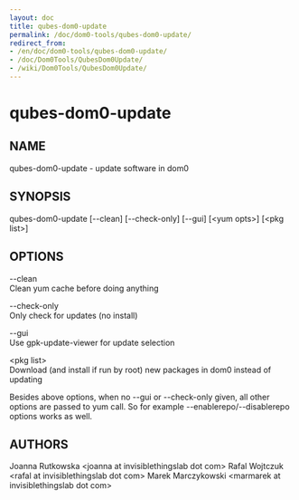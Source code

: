 ```yaml
---
layout: doc
title: qubes-dom0-update
permalink: /doc/dom0-tools/qubes-dom0-update/
redirect_from:
- /en/doc/dom0-tools/qubes-dom0-update/
- /doc/Dom0Tools/QubesDom0Update/
- /wiki/Dom0Tools/QubesDom0Update/
---
```


qubes-dom0-update
=================

NAME
----

qubes-dom0-update - update software in dom0

SYNOPSIS
--------

qubes-dom0-update [--clean] [--check-only] [--gui] [\<yum opts\>] [\<pkg list\>]

OPTIONS
-------

--clean  
Clean yum cache before doing anything

--check-only  
Only check for updates (no install)

--gui  
Use gpk-update-viewer for update selection

\<pkg list\>  
Download (and install if run by root) new packages in dom0 instead of updating

Besides above options, when no --gui or --check-only given, all other options are passed to yum call. So for example --enablerepo/--disablerepo options works as well.

AUTHORS
-------

Joanna Rutkowska \<joanna at invisiblethingslab dot com\>
Rafal Wojtczuk \<rafal at invisiblethingslab dot com\>
Marek Marczykowski \<marmarek at invisiblethingslab dot com\>
